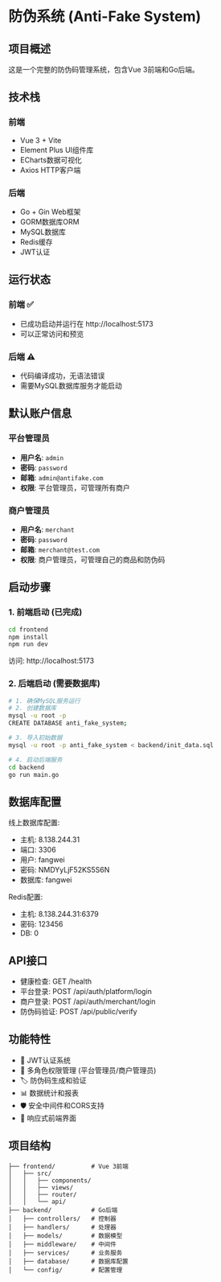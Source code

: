 # 防伪系统 (Anti-Fake System)

## 项目概述
这是一个完整的防伪码管理系统，包含Vue 3前端和Go后端。

## 技术栈
### 前端
- Vue 3 + Vite
- Element Plus UI组件库
- ECharts数据可视化
- Axios HTTP客户端

### 后端
- Go + Gin Web框架
- GORM数据库ORM
- MySQL数据库
- Redis缓存
- JWT认证

## 运行状态

### 前端 ✅
- 已成功启动并运行在 http://localhost:5173
- 可以正常访问和预览

### 后端 ⚠️
- 代码编译成功，无语法错误
- 需要MySQL数据库服务才能启动

## 默认账户信息

### 平台管理员
- **用户名**: `admin`
- **密码**: `password`
- **邮箱**: `admin@antifake.com`
- **权限**: 平台管理员，可管理所有商户

### 商户管理员
- **用户名**: `merchant`
- **密码**: `password`
- **邮箱**: `merchant@test.com`
- **权限**: 商户管理员，可管理自己的商品和防伪码

## 启动步骤

### 1. 前端启动 (已完成)
```bash
cd frontend
npm install
npm run dev
```
访问: http://localhost:5173

### 2. 后端启动 (需要数据库)
```bash
# 1. 确保MySQL服务运行
# 2. 创建数据库
mysql -u root -p
CREATE DATABASE anti_fake_system;

# 3. 导入初始数据
mysql -u root -p anti_fake_system < backend/init_data.sql

# 4. 启动后端服务
cd backend
go run main.go
```

## 数据库配置
线上数据库配置:
- 主机: 8.138.244.31
- 端口: 3306
- 用户: fangwei
- 密码: NMDYyLjF52KS5S6N
- 数据库: fangwei

Redis配置:
- 主机: 8.138.244.31:6379
- 密码: 123456
- DB: 0

## API接口
- 健康检查: GET /health
- 平台登录: POST /api/auth/platform/login
- 商户登录: POST /api/auth/merchant/login
- 防伪码验证: POST /api/public/verify

## 功能特性
- 🔐 JWT认证系统
- 👥 多角色权限管理 (平台管理员/商户管理员)
- 🏷️ 防伪码生成和验证
- 📊 数据统计和报表
- 🛡️ 安全中间件和CORS支持
- 📱 响应式前端界面

## 项目结构
```
├── frontend/          # Vue 3前端
│   ├── src/
│   │   ├── components/
│   │   ├── views/
│   │   ├── router/
│   │   └── api/
├── backend/           # Go后端
│   ├── controllers/   # 控制器
│   ├── handlers/      # 处理器
│   ├── models/        # 数据模型
│   ├── middleware/    # 中间件
│   ├── services/      # 业务服务
│   ├── database/      # 数据库配置
│   └── config/        # 配置管理